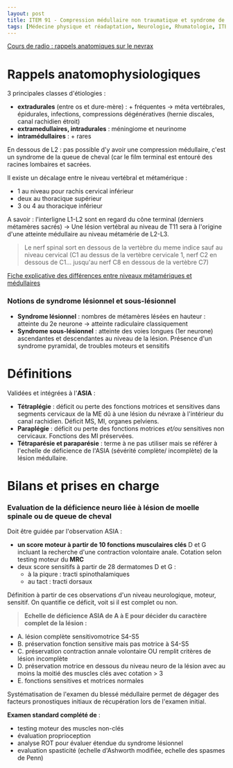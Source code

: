```yaml
---
layout: post
title: ITEM 91 - Compression médullaire non traumatique et syndrome de la queue de cheval
tags: [Médecine physique et réadaptation, Neurologie, Rhumatologie, ITEM iECN]
---
```


[Cours de radio : rappels anatomiques sur le nevrax](https://cerf.radiologie.fr/sites/cerf.radiologie.fr/files/files/enseignement/pdf/05%20TC%20FB.pdf)

# Rappels anatomophysiologiques

3 principales classes d'étiologies :
- **extradurales** (entre os et dure-mère) : + fréquentes -> méta vertébrales, épidurales, infections, compressions dégénératives (hernie discales, canal rachidien étroit)
- **extramedullaires, intradurales** : méningiome et neurinome
- **intramédullaires** : + rares

En dessous de L2 : pas possible d'y avoir une compression médullaire, c'est un syndrome de la queue de cheval (car le film terminal est entouré des racines lombaires et sacrées.

Il existe un décalage entre le niveau vertébral et métamérique :
- 1 au niveau pour rachis cervical inférieur
- deux au thoracique supérieur
- 3 ou 4 au thoracique inférieur

A savoir : l'interligne L1-L2 sont en regard du cône terminal (derniers métamères sacrés)
-> Une lésion vertébral au niveau de T11 sera à l'origine d'une atteinte médullaire au niveau métamérie de L2-L3.

> Le nerf spinal sort en dessous de la vertèbre du meme indice sauf au niveau cervical (C1 au dessus de la vertèbre cervicale 1, nerf C2 en dessous de C1... jusqu'au nerf C8 en dessous de la vertèbre C7)

[Fiche explicative des différences entre niveaux métamériques et médullaires](http://www.gremmo.net/page60.html)

### Notions de syndrome lésionnel et sous-lésionnel

- **Syndrome lésionnel** : nombres de métamères lésées en hauteur : atteinte du 2e neurone -> atteinte radiculaire classiquement
- **Syndrome sous-lésionnel** : atteinte des voies longues (1er neurone) ascendantes et descendantes au niveau de la lésion. Présence d'un syndrome pyramidal, de troubles moteurs et sensitifs

# Définitions

Validées et intégrées à l'**ASIA** :
- **Tétraplégie** : déficit ou perte des fonctions motrices et sensitives dans segments cervicaux de la ME dû à une lésion du névraxe à l'intérieur du canal rachidien. Déficit MS, MI, organes pelviens.
- **Paraplégie** : déficit ou perte des fonctions motrices _et/ou_ sensitives non cervicaux. Fonctions des MI préservées.
- **Tétraparésie et paraparésie** : terme à ne pas utiliser mais se référer à l'echelle de déficience de l'ASIA (sévérité complète/ incomplète) de la lésion médullaire.

# Bilans et prises en charge

### Evaluation de la déficience neuro liée à lésion de moelle spinale ou de queue de cheval

Doit être guidée par l'observation ASIA :
- **un score moteur à partir de 10 fonctions musculaires clés** D et G incluant la recherche d'une contraction volontaire anale. Cotation selon testing moteur du **MRC**
- deux score sensitifs à partir de 28 dermatomes D et G :
  - à la piqure : tracti spinothalamiques
  - au tact : tracti dorsaux

Définition à partir de ces observations d'un niveau neurologique, moteur, sensitif. On quantifie ce déficit, voit si il est complet ou non.

> **Echelle de déficience ASIA de A à E pour décider du caractère complet de la lésion :**
- A. lésion complète sensitivomotrice S4-S5
- B. préservation fonction sensitive mais pas motrice à S4-S5
- C. préservation contraction annale volontaire OU remplit critères de lésion incomplète
- D. préservation motrice en dessous du niveau neuro de la lésion avec au moins la moitié des muscles clés avec cotation > 3
- E. fonctions sensitives et motrices normales

Systématisation de l'examen du blessé médullaire permet de dégager des facteurs pronostiques initiaux de récupération lors de l'examen initial.

**Examen standard complété de** :
- testing moteur des muscles non-clés
- évaluation proprioception
- analyse ROT pour évaluer étendue du syndrome lésionnel
- evaluation spasticité (echelle d'Ashworth modifiée, echelle des spasmes de Penn)
